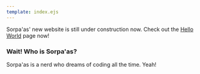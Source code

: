 ```yaml
---
template: index.ejs
---
```


Sorpa'as' new website is still under construction now. Check out the [Hello World](/hello-world) page now!

### Wait! Who is Sorpa'as?

Sorpa'as is a nerd who dreams of coding all the time. Yeah!
